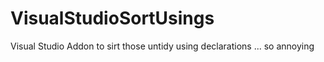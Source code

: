 # VisualStudioSortUsings
Visual Studio Addon to sirt those untidy using declarations ... so annoying
